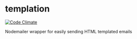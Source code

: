 # templation

[![Code Climate](https://codeclimate.com/github/hellsan631/templation/badges/gpa.svg)](https://codeclimate.com/github/hellsan631/templation)

Nodemailer wrapper for easily sending HTML templated emails

